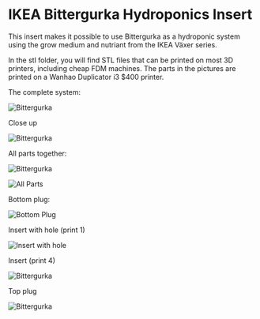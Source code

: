 # IKEA Bittergurka Hydroponics Insert

This insert makes it possible to use Bittergurka as a hydroponic system using the grow medium and nutriant from the IKEA Växer series.

In the stl folder, you will find STL files that can be printed on most 3D printers, including cheap FDM machines. The parts in the pictures are printed on a Wanhao Duplicator i3 $400 printer.

The complete system:

![Bittergurka](https://raw.githubusercontent.com/aabmar/bittergurka-insert/master/img/bittergurka.jpg)

Close up

![Bittergurka](https://raw.githubusercontent.com/aabmar/bittergurka-insert/master/img/plants.jpg)


All parts together:

![Bittergurka](https://raw.githubusercontent.com/aabmar/bittergurka-insert/master/img/insert-printed.jpg)

![All Parts](https://raw.githubusercontent.com/aabmar/bittergurka-insert/master/img/all-parts.png)



Bottom plug:

![Bottom Plug](https://raw.githubusercontent.com/aabmar/bittergurka-insert/master/img/bottom-plug.png)


Insert with hole (print 1)

![Insert with hole](https://raw.githubusercontent.com/aabmar/bittergurka-insert/master/img/insert-hole.png)

Insert (print 4)

![Bittergurka](https://raw.githubusercontent.com/aabmar/bittergurka-insert/master/img/insert.png)



Top plug

![Bittergurka](https://raw.githubusercontent.com/aabmar/bittergurka-insert/master/img/top-plug.png)



